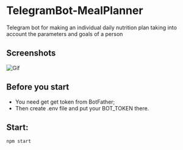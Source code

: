 # TelegramBot-MealPlanner

Telegram bot for making an individual daily nutrition plan taking into account the parameters and goals of a person

## Screenshots
![Gif](/public/bot)

## Before you start
- You need get get token from BotFather;
- Then create .env file and put your BOT_TOKEN there.

## Start:
```
npm start

```
